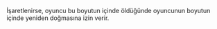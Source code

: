İşaretlenirse, oyuncu bu boyutun içinde öldüğünde oyuncunun boyutun içinde yeniden doğmasına izin verir.